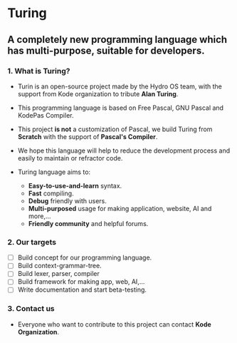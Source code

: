 # Turing
## A completely new programming language which has multi-purpose, suitable for developers.
### 1. What is Turing?
* Turin is an open-source project made by the Hydro OS team, with the support from Kode organization to tribute **Alan Turing**.
* This programming language is based on Free Pascal, GNU Pascal and KodePas Compiler.
* This project **is not** a customization of Pascal, we build Turing from **Scratch** with the support of **Pascal's Compiler**.
* We hope this language will help to reduce the development process and easily to maintain or refractor code.

* Turing language aims to:
  * **Easy-to-use-and-learn** syntax.
  * **Fast** compiling.
  * **Debug** friendly with users.
  * **Multi-purposed** usage for making application, website, AI and more,...
  * **Friendly community** and helpful forums.

### 2. Our targets
  - [ ] Build concept for our programming language.
  - [ ] Build context-grammar-tree.
  - [ ] Build lexer, parser, compiler
  - [ ] Build framework for making app, web, AI,...
  - [ ] Write documentation and start beta-testing.
 
### 3. Contact us
  * Everyone who want to contribute to this project can contact **Kode Organization**.
